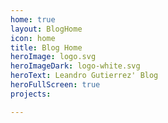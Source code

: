 ```yaml
---
home: true
layout: BlogHome
icon: home
title: Blog Home
heroImage: logo.svg
heroImageDark: logo-white.svg
heroText: Leandro Gutierrez' Blog
heroFullScreen: true
projects:

---
```

